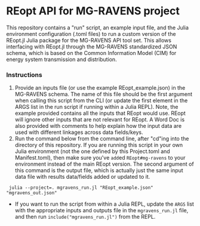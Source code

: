 # REopt API for MG-RAVENS project

This repository contains a "run" script, an example input file, and the Julia environment configuration (.toml files) to run a custom version of the REopt.jl Julia package for the MG-RAVENS API tool set. This allows interfacing with REopt.jl through the MG-RAVENS standardized JSON schema, which is based on the Common Information Model (CIM) for energy system transmission and distribution.

### Instructions

1. Provide an inputs file (or use the example REopt_example.json) in the MG-RAVENS schema. The name of this file should be the first argument when calling this script from the CLI (or update the first element in the ARGS list in the run script if running within a Julia REPL). Note, the example provided contains all the inputs that REopt would use. REopt will ignore other inputs that are not relevant for REopt. A Word Doc is also provided with comments to help explain how the input data are used with different linkages across data fields/keys.
2. Run the command below from the command line, after "cd"ing into the directory of this repository. If you are running this script in your own Julia environment (not the one defined by this Project.toml and Manifest.toml), then make sure you've `add`ed `REopt#mg-ravens` to your environment instead of the main REopt version. The second argument of this command is the output file, which is actually just the same input data file with results data/fields added or updated to it. 
```
 julia --project=. mgravens_run.jl "REopt_example.json" "mgravens_out.json"
 ```

- If you want to run the script from within a Julia REPL, update the `ARGS` list with the appropriate inputs and outputs file in the `mgravens_run.jl` file, and then run `include("mgravens_run.jl")` from the REPL.